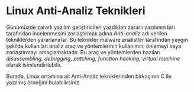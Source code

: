 # Linux Anti-Analiz Teknikleri
Günümüzde zararlı yazılım geliştiricileri yazdıkları zararlı yazılımın biri tarafından incelenmesini zorlaştırmak adına *Anti-analiz* adı verilen tekniklerden yararlanırlar. Bu teknikler malware analistler tarafından yaygın şekilde kullanılan analiz araç ve yöntemlerinin kullanımını önlemeyi veya zorlaştırmayı amaçlamaktadır. Bu araç ve yöntemlerden bazıları *disassembling, debugging, patching, function hooking, virtual machine* olarak isimlendirilebilir.

Burada, Linux ortamına ait Anti-Analiz tekniklerinden birkaçının C ile yazılmış örneğini bulabilirsiniz.
